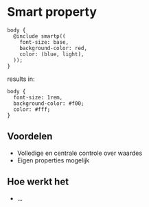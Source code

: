 # Smart property

```
body {
  @include smartp((
    font-size: base,
    background-color: red,
    color: (blue, light),
  ));
}
```

results in:

```
body {
  font-size: 1rem,
  background-color: #f00;
  color: #fff;
}
```

## Voordelen

- Volledige en centrale controle over waardes
- Eigen properties mogelijk

## Hoe werkt het

- ...
